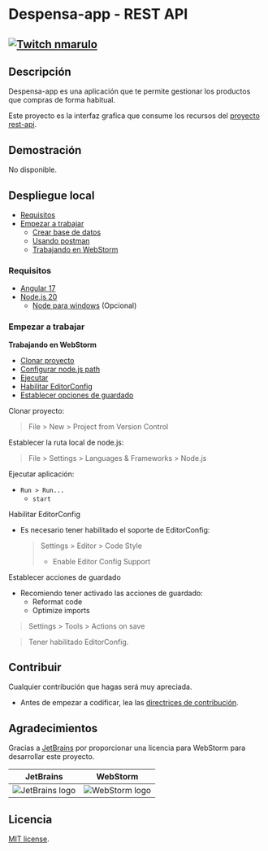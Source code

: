 # Despensa-app - REST API

[![Twitch nmarulo](https://img.shields.io/twitch/status/nmarulo?color=%23A970FF&label=twitch%20nmarulo&style=flat-square)](https://www.twitch.tv/nmarulo)
---

## Descripción

Despensa-app es una aplicación que te permite gestionar los productos que compras de forma habitual.

Este proyecto es la interfaz grafica que consume los recursos del [proyecto rest-api](https://github.com/despensa-app/despensa-rest-api).

## Demostración

No disponible.

## Despliegue local

- [Requisitos](#requisitos)
- [Empezar a trabajar](#empezar-a-trabajar)
  - [Crear base de datos](#create-database)
  - [Usando postman](#using-postman)
  - [Trabajando en WebStorm](#working-webstorm)

### Requisitos

* [Angular 17](https://angular.dev)
* [Node.js 20](https://nodejs.org)
  * [Node para windows](https://github.com/coreybutler/nvm-windows/releases) (Opcional)

### Empezar a trabajar

<a name="working-webstorm"></a>
**Trabajando en WebStorm**

- [Clonar proyecto](#clonar-proyecto)
- [Configurar node.js path](#nodejs-path)
- [Ejecutar](#run)
- [Habilitar EditorConfig](#editor-config)
- [Establecer opciones de guardado](#on-save)

<a name="clonar-proyecto"></a>
Clonar proyecto:

> File > New > Project from Version Control

<a name="nodejs-path"></a>
Establecer la ruta local de node.js:

> File > Settings > Languages & Frameworks > Node.js

<a name="run"></a>
Ejecutar aplicación:

- `Run > Run...`
  - `start`

<a name="editor-config"></a>
Habilitar EditorConfig

- Es necesario tener habilitado el soporte de EditorConfig:

  > Settings > Editor > Code Style
  > - Enable Editor Config Support

<a name="on-save"></a>
Establecer acciones de guardado

- Recomiendo tener activado las acciones de guardado:
  - Reformat code
  - Optimize imports

> Settings > Tools > Actions on save

> Tener habilitado EditorConfig.

## Contribuir

Cualquier contribución que hagas será muy apreciada.

- Antes de empezar a codificar, lea las [directrices de contribución](CONTRIBUTING.md).

## Agradecimientos

Gracias a [JetBrains](https://www.jetbrains.com/?from=SoftN%20CMS) por proporcionar una licencia para WebStorm para
desarrollar este proyecto.

| JetBrains                                                                                             | WebStorm                                                                                                 |
|-------------------------------------------------------------------------------------------------------|----------------------------------------------------------------------------------------------------------|
| ![JetBrains logo](https://resources.jetbrains.com/storage/products/company/brand/logos/jetbrains.svg) | ![WebStorm logo](https://resources.jetbrains.com/storage/products/company/brand/logos/WebStorm_icon.svg) |

## Licencia

[MIT license](LICENSE).
